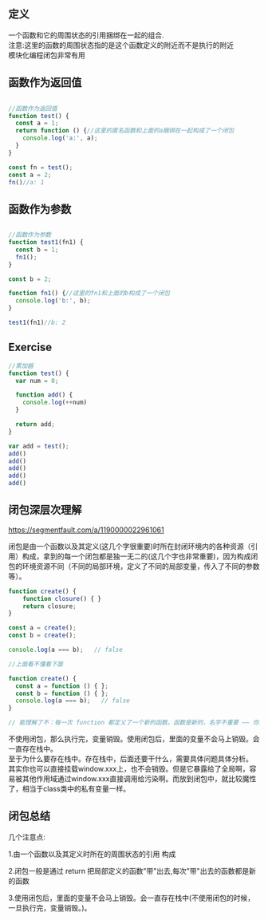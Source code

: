 ## 定义

一个函数和它的周围状态的引用捆绑在一起的组合.<br>
注意:这里的函数的周围状态指的是这个函数定义的附近而不是执行的附近 <br>
模块化编程闭包非常有用

## 函数作为返回值

```javascript

//函数作为返回值
function test() {
  const a = 1;
  return function () {//这里的匿名函数和上面的a捆绑在一起构成了一个闭包
    console.log('a:', a);
  }
}

const fn = test();
const a = 2;
fn()//a: 1

```

## 函数作为参数

```javascript

//函数作为参数
function test1(fn1) {
  const b = 1;
  fn1();
}

const b = 2;

function fn1() {//这里的fn1和上面的b构成了一个闭包
  console.log('b:', b);
}

test1(fn1)//b: 2

```

## Exercise
```javascript
//累加器
function test() {
  var num = 0;

  function add() {
    console.log(++num)
  }

  return add;
}

var add = test();
add()
add()
add()
add()
add()


```

## 闭包深层次理解

https://segmentfault.com/a/1190000022961061

闭包是由一个函数以及其定义(这几个字很重要)时所在封闭环境内的各种资源（引用）构成，拿到的每一个闭包都是独一无二的(这几个字也非常重要)，因为构成闭包的环境资源不同（不同的局部环境，定义了不同的局部变量，传入了不同的参数等）。


```js
function create() {
    function closure() { }
    return closure;
}

const a = create();
const b = create();

console.log(a === b);   // false

//上面看不懂看下面

function create() {
  const a = function () { };
  const b = function () { };
  console.log(a === b);   // false
}

// 能理解了不：每一次 function 都定义了一个新的函数。函数是新的，名字不重要 —— 你能叫小明，别人也能叫小明不是。

```

不使用闭包，那么执行完，变量销毁。使用闭包后，里面的变量不会马上销毁。会一直存在栈中。 <br>
至于为什么要存在栈中。存在栈中，后面还要干什么，需要具体问题具体分析。 <br>
其实你也可以直接挂载window.xxx上，也不会销毁。但是它暴露给了全局啊，容易被其他作用域通过window.xxx直接调用给污染啊。而放到闭包中，就比较魔性了，相当于class类中的私有变量一样。  <br>


## 闭包总结

几个注意点:

1.由一个函数以及其定义时所在的周围状态的引用 构成

2.闭包一般是通过 return 把局部定义的函数"带"出去,每次"带"出去的函数都是新的函数

3.使用闭包后，里面的变量不会马上销毁。会一直存在栈中(不使用闭包的时候，一旦执行完，变量销毁。)。





